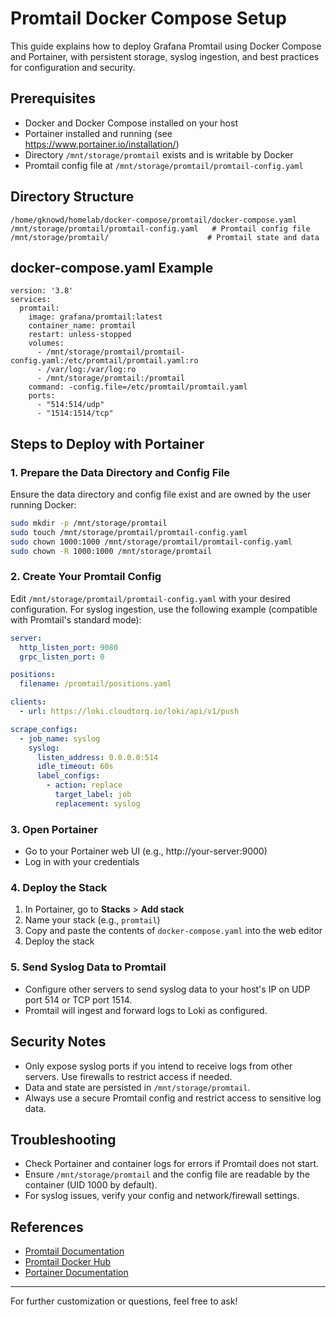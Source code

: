 # Promtail Docker Compose Setup

This guide explains how to deploy Grafana Promtail using Docker Compose and Portainer, with persistent storage, syslog ingestion, and best practices for configuration and security.

## Prerequisites
- Docker and Docker Compose installed on your host
- Portainer installed and running (see https://www.portainer.io/installation/)
- Directory `/mnt/storage/promtail` exists and is writable by Docker
- Promtail config file at `/mnt/storage/promtail/promtail-config.yaml`

## Directory Structure
```
/home/gknowd/homelab/docker-compose/promtail/docker-compose.yaml
/mnt/storage/promtail/promtail-config.yaml   # Promtail config file
/mnt/storage/promtail/                      # Promtail state and data
```

## docker-compose.yaml Example
```
version: '3.8'
services:
  promtail:
    image: grafana/promtail:latest
    container_name: promtail
    restart: unless-stopped
    volumes:
      - /mnt/storage/promtail/promtail-config.yaml:/etc/promtail/promtail.yaml:ro
      - /var/log:/var/log:ro
      - /mnt/storage/promtail:/promtail
    command: -config.file=/etc/promtail/promtail.yaml
    ports:
      - "514:514/udp"
      - "1514:1514/tcp"
```

## Steps to Deploy with Portainer

### 1. Prepare the Data Directory and Config File
Ensure the data directory and config file exist and are owned by the user running Docker:
```bash
sudo mkdir -p /mnt/storage/promtail
sudo touch /mnt/storage/promtail/promtail-config.yaml
sudo chown 1000:1000 /mnt/storage/promtail/promtail-config.yaml
sudo chown -R 1000:1000 /mnt/storage/promtail
```

### 2. Create Your Promtail Config
Edit `/mnt/storage/promtail/promtail-config.yaml` with your desired configuration. For syslog ingestion, use the following example (compatible with Promtail's standard mode):
```yaml
server:
  http_listen_port: 9080
  grpc_listen_port: 0

positions:
  filename: /promtail/positions.yaml

clients:
  - url: https://loki.cloudtorq.io/loki/api/v1/push

scrape_configs:
  - job_name: syslog
    syslog:
      listen_address: 0.0.0.0:514
      idle_timeout: 60s
      label_configs:
        - action: replace
          target_label: job
          replacement: syslog
```

### 3. Open Portainer
- Go to your Portainer web UI (e.g., http://your-server:9000)
- Log in with your credentials

### 4. Deploy the Stack
1. In Portainer, go to **Stacks** > **Add stack**
2. Name your stack (e.g., `promtail`)
3. Copy and paste the contents of `docker-compose.yaml` into the web editor
4. Deploy the stack

### 5. Send Syslog Data to Promtail
- Configure other servers to send syslog data to your host's IP on UDP port 514 or TCP port 1514.
- Promtail will ingest and forward logs to Loki as configured.

## Security Notes
- Only expose syslog ports if you intend to receive logs from other servers. Use firewalls to restrict access if needed.
- Data and state are persisted in `/mnt/storage/promtail`.
- Always use a secure Promtail config and restrict access to sensitive log data.

## Troubleshooting
- Check Portainer and container logs for errors if Promtail does not start.
- Ensure `/mnt/storage/promtail` and the config file are readable by the container (UID 1000 by default).
- For syslog issues, verify your config and network/firewall settings.

## References
- [Promtail Documentation](https://grafana.com/docs/loki/latest/clients/promtail/)
- [Promtail Docker Hub](https://hub.docker.com/r/grafana/promtail)
- [Portainer Documentation](https://docs.portainer.io/)

---

For further customization or questions, feel free to ask!
